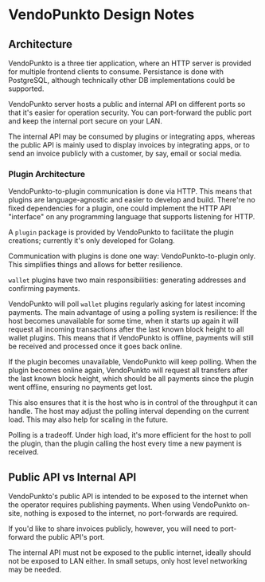 # VendoPunkto Design Notes

## Architecture

VendoPunkto is a three tier application, where an HTTP server is provided for
multiple frontend clients to consume. Persistance is done with PostgreSQL,
although technically other DB implementations could be supported.

VendoPunkto server hosts a public and internal API on different ports so that
it's easier for operation security. You can port-forward the public port and
keep the internal port secure on your LAN.

The internal API may be consumed by plugins or integrating apps, whereas the public
API is mainly used to display invoices by integrating apps, or to send an invoice
publicly with a customer, by say, email or social media.

### Plugin Architecture

VendoPunkto-to-plugin communication is done via HTTP.
This means that plugins are language-agnostic and easier to develop and build.
There're no fixed dependencies for a plugin, one could implement the HTTP API
"interface" on any programming language that supports listening for HTTP.

A `plugin` package is provided by VendoPunkto to facilitate the plugin creations;
currently it's only developed for Golang.

Communication with plugins is done one way: VendoPunkto-to-plugin only. This
simplifies things and allows for better resilience.

`wallet` plugins have two main responsibilities: generating addresses and
confirming payments.

VendoPunkto will poll `wallet` plugins regularly asking for latest incoming
payments. The main advantage of using a polling system is resilience:
If the host becomes unavailable for some time, when it starts up again it will
request all incoming transactions after the last known block height to all
wallet plugins. This means that if VendoPunkto is offline, payments will still
be received and processed once it goes back online.

If the plugin becomes unavailable, VendoPunkto will keep polling. When the plugin
becomes online again, VendoPunkto will request all transfers after the last known
block height, which should be all payments since the plugin went offline,
ensuring no payments get lost.

This also ensures that it is the host who is in control of the throughput
it can handle. The host may adjust the polling interval depending on the current 
load. This may also help for scaling in the future.

Polling is a tradeoff. Under high load, it's more efficient for the host to poll
the plugin, than the plugin calling the host every time a new payment is received.

## Public API vs Internal API

VendoPunkto's public API is intended to be exposed to the internet when the
operator requires publishing payments. When using VendoPunkto on-site, nothing
is exposed to the internet, no port-forwards are required.

If you'd like to share invoices publicly, however, you will need to port-forward
the public API's port.

The internal API must not be exposed to the public internet, ideally should not
be exposed to LAN either. In small setups, only host level networking may be needed.
